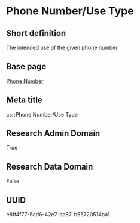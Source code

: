 # Phone Number/Use Type
## Short definition
The intended use of the given phone number.
## Base page
[Phone Number](https://github.com/EuroCRIS/CASRAI-Dictionairies/blob/main/Objects/Phone%20Number.md)
## Meta title
csr:Phone Number/Use Type
## Research Admin Domain
True
## Research Data Domain
False
## UUID
e8ff4f77-5ad6-42e7-aa87-b55720514ba1
